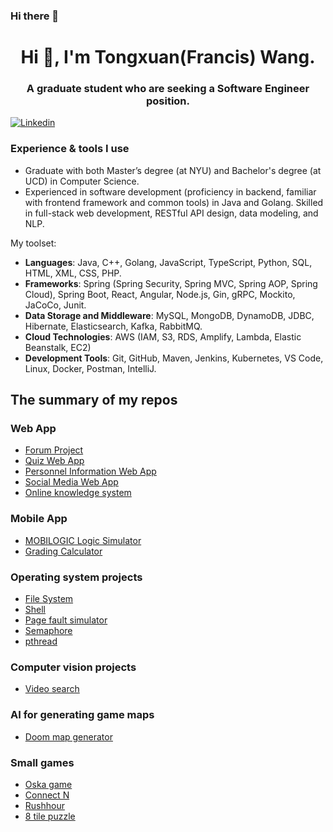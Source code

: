 ### Hi there 👋
<!--
**FrancisTX/FrancisTX** is a ✨ _special_ ✨ repository because its `README.md` (this file) appears on your GitHub profile.

Here are some ideas to get you started:

- 🔭 I’m currently working on ...
- 🌱 I’m currently learning ...
- 👯 I’m looking to collaborate on ...
- 🤔 I’m looking for help with ...
- 💬 Ask me about ...
- 📫 How to reach me: ...
- 😄 Pronouns: ...
- ⚡ Fun fact: ...
-->

<h1 align="center">Hi 👋, I'm Tongxuan(Francis) Wang.</h1>

<h3 align="center">A graduate student who are seeking a Software Engineer position.</h3>

[![Linkedin](https://img.shields.io/badge/LinkedIn-0077B5?style=for-the-badge&logo=linkedin&logoColor=white)](https://www.linkedin.com/in/francis-tongxuan-wang/)

### Experience & tools I use

- Graduate with both Master’s degree (at NYU) and Bachelor's degree (at UCD) in Computer Science. 
- Experienced in software development (proficiency in backend, familiar with frontend framework and common tools) in Java and Golang. Skilled in full-stack web development, RESTful API design, data modeling, and NLP.

My toolset:
- **Languages**: Java, C++, Golang, JavaScript, TypeScript, Python, SQL, HTML, XML, CSS, PHP.
- **Frameworks**: Spring (Spring Security, Spring MVC, Spring AOP, Spring Cloud), Spring Boot, React, Angular, Node.js,
Gin, gRPC, Mockito, JaCoCo, Junit.
- **Data Storage and Middleware**: MySQL, MongoDB, DynamoDB, JDBC, Hibernate, Elasticsearch, Kafka, RabbitMQ.
- **Cloud Technologies**: AWS (IAM, S3, RDS, Amplify, Lambda, Elastic Beanstalk, EC2)
- **Development Tools**: Git, GitHub, Maven, Jenkins, Kubernetes, VS Code, Linux, Docker, Postman, IntelliJ.
## The summary of my repos

### Web App

- [Forum Project](https://github.com/The-Forum-Project)
- [Quiz Web App](https://github.com/FrancisTX/Quiz-Web-Application)
- [Personnel Information Web App](https://github.com/FrancisTX/Personnel-Information-Web-App)
- [Social Media Web App](https://github.com/FrancisTX/Social-Media-Web-Application)
- [Online knowledge system](https://github.com/FrancisTX/Online-knowledge-system)

### Mobile App

- [MOBILOGIC Logic Simulator](https://github.com/FrancisTX/MOBILOGIC-Logic-Simulator)
- [Grading Calculator](https://github.com/FrancisTX/Grading-Calculator)

### Operating system projects

- [File System](https://github.com/FrancisTX/Simple-file-system)
- [Shell](https://github.com/FrancisTX/Shell)
- [Page fault simulator](https://github.com/FrancisTX/Page-fault-simulator)
- [Semaphore](https://github.com/FrancisTX/Semaphore-and-TPS-API)
- [pthread](https://github.com/FrancisTX/pthread_implementation)

### Computer vision projects

- [Video search](https://github.com/FrancisTX/Video-Search-by-SIFT)

### AI for generating game maps

- [Doom map generator](https://github.com/FrancisTX/Generating-Interesting-Maps-in-Doom)

### Small games

- [Oska game](https://github.com/FrancisTX/Oska-game)
- [Connect N](https://github.com/FrancisTX/ConnectN)
- [Rushhour](https://github.com/FrancisTX/Rushhour-puzzle)
- [8 tile puzzle](https://github.com/FrancisTX/8_tilepuzzle_DFS)

